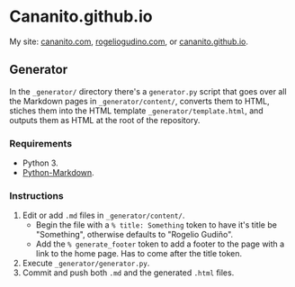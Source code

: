 # Cananito.github.io

My site: [cananito.com](https://cananito.com), [rogeliogudino.com](http://rogeliogudino.com), or [cananito.github.io](https://cananito.github.io).

## Generator

In the `_generator/` directory there's a `generator.py` script that goes over all the Markdown pages in `_generator/content/`, converts them to HTML, stiches them into the HTML template `_generator/template.html`, and outputs them as HTML at the root of the repository.

### Requirements

* Python 3.
* [Python-Markdown](https://github.com/Python-Markdown/markdown).

### Instructions

1. Edit or add `.md` files in `_generator/content/`.
    * Begin the file with a `% title: Something` token to have it's title be "Something", otherwise defaults to "Rogelio Gudiño".
    * Add the `% generate_footer` token to add a footer to the page with a link to the home page. Has to come after the title token.
1. Execute `_generator/generator.py`.
1. Commit and push both `.md` and the generated `.html` files.
